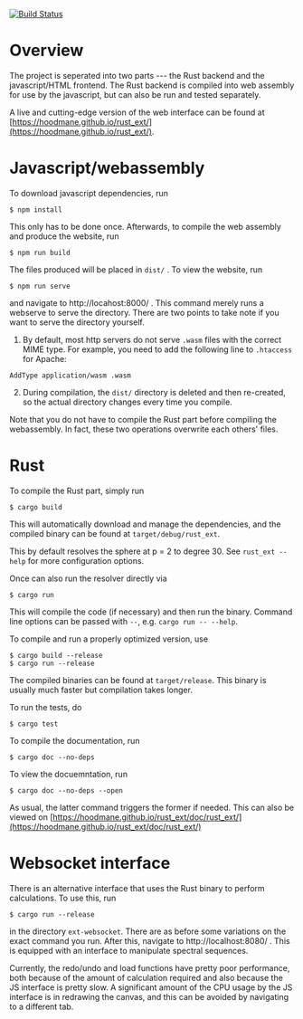 [![Build Status](https://travis-ci.org/hoodmane/rust_ext.svg?branch=master)](https://travis-ci.org/hoodmane/rust_ext)

# Overview
The project is seperated into two parts --- the Rust backend and the javascript/HTML frontend. The Rust backend is compiled into web assembly for use by the javascript, but can also be run and tested separately.

A live and cutting-edge version of the web interface can be found at [https://hoodmane.github.io/rust_ext/](https://hoodmane.github.io/rust_ext/).

# Javascript/webassembly
To download javascript dependencies, run
```
$ npm install
```
This only has to be done once. Afterwards, to compile the web assembly and produce the website, run
```
$ npm run build
```
The files produced will be placed in `dist/` . To view the website, run
```
$ npm run serve
```
and navigate to http://locahost:8000/ . This command merely runs a webserve to serve the directory. There are two points to take note if you want to serve the directory yourself.

1. By default, most http servers do not serve `.wasm` files with the correct MIME type. For example, you need to add the following line to `.htaccess` for Apache:
```
AddType application/wasm .wasm
```

2. During compilation, the `dist/` directory is deleted and then re-created, so the actual directory changes every time you compile.

Note that you do not have to compile the Rust part before compiling the webassembly. In fact, these two operations overwrite each others' files.
# Rust
To compile the Rust part, simply run
```
$ cargo build
```
This will automatically download and manage the dependencies, and the compiled binary can be found at `target/debug/rust_ext`.

This by default resolves the sphere at p = 2 to degree 30. See `rust_ext --help` for more configuration options.

Once can also run the resolver directly via
```
$ cargo run
```
This will compile the code (if necessary) and then run the binary. Command line options can be passed with `--`, e.g. `cargo run -- --help`.

To compile and run a properly optimized version, use
```
$ cargo build --release
$ cargo run --release
```
The compiled binaries can be found at `target/release`. This binary is usually much faster but compilation takes longer.

To run the tests, do
```
$ cargo test
```

To compile the documentation, run
```
$ cargo doc --no-deps
```
To view the docuemntation, run
```
$ cargo doc --no-deps --open
```
As usual, the latter command triggers the former if needed. This can also be viewed on [https://hoodmane.github.io/rust_ext/doc/rust_ext/](https://hoodmane.github.io/rust_ext/doc/rust_ext/)

# Websocket interface

There is an alternative interface that uses the Rust binary to perform calculations. To use this, run
```
$ cargo run --release
```
in the directory `ext-websocket`. There are as before some variations on the exact command you run. After this, navigate to http://localhost:8080/ . This is equipped with an interface to manipulate spectral sequences.

Currently, the redo/undo and load functions have pretty poor performance, both because of the amount of calculation required and also because the JS interface is pretty slow. A significant amount of the CPU usage by the JS interface is in redrawing the canvas, and this can be avoided by navigating to a different tab.

